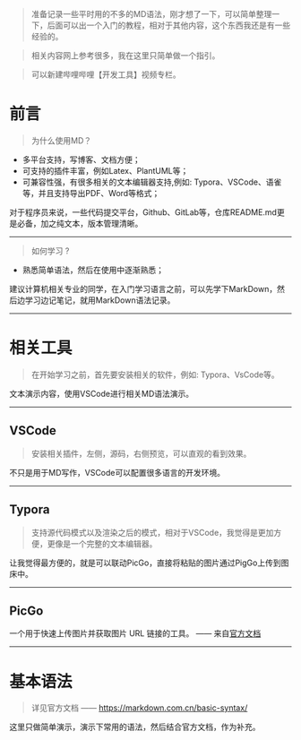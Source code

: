 > 准备记录一些平时用的不多的MD语法，刚才想了一下，可以简单整理一下，后面可以出一个入门的教程，相对于其他内容，这个东西我还是有一些经验的。

> 相关内容网上参考很多，我在这里只简单做一个指引。

> 可以新建哔哩哔哩【开发工具】视频专栏。

# 前言

> 为什么使用MD？

- 多平台支持，写博客、文档方便；
- 可支持的插件丰富，例如Latex、PlantUML等；
- 可兼容性强，有很多相关的文本编辑器支持,例如: Typora、VSCode、语雀等，并且支持导出PDF、Word等格式；

对于程序员来说，一些代码提交平台，Github、GitLab等，仓库README.md更是必备，加之纯文本，版本管理清晰。

---

> 如何学习 ?

- 熟悉简单语法，然后在使用中逐渐熟悉；

建议计算机相关专业的同学，在入门学习语言之前，可以先学下MarkDown，然后边学习边记笔记，就用MarkDown语法记录。

---

# 相关工具

> 在开始学习之前，首先要安装相关的软件，例如: Typora、VsCode等。

文本演示内容，使用VSCode进行相关MD语法演示。

---

## VSCode

> 安装相关插件，左侧，源码，右侧预览，可以直观的看到效果。

不只是用于MD写作，VSCode可以配置很多语言的开发环境。

---

## Typora

> 支持源代码模式以及渲染之后的模式，相对于VSCode，我觉得是更加方便，更像是一个完整的文本编辑器。

让我觉得最方便的，就是可以联动PicGo，直接将粘贴的图片通过PigGo上传到图床中。

---

## PicGo

一个用于快速上传图片并获取图片 URL 链接的工具。 —— 来自[官方文档](https://picgo.github.io/PicGo-Doc/zh/guide/)






---

# 基本语法

> 详见官方文档 —— https://markdown.com.cn/basic-syntax/

这里只做简单演示，演示下常用的语法，然后结合官方文档，作为补充。
